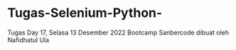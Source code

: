 # Tugas-Selenium-Python-
Tugas Day 17, Selasa 13 Desember 2022 Bootcamp Sanbercode
dibuat oleh Nafidhatul Ula

